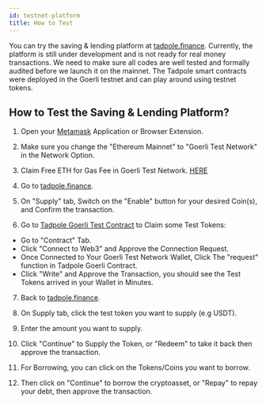```yaml
---
id: testnet-platform
title: How to Test
---
```


You can try the saving & lending platform at [tadpole.finance](https://tadpole.finance). Currently, the platform is still under development and is not ready for real money transactions. We need to make sure all codes are well tested and formally audited before we launch it on the mainnet. The Tadpole smart contracts were deployed in the Goerli testnet and can play around using testnet tokens.

## How to Test the Saving & Lending Platform?

1. Open your [Metamask](https://metamask.io) Application or Browser Extension.
2. Make sure you change the "Ethereum Mainnet" to "Goerli Test Network" in the Network Option.
3. Claim Free ETH for Gas Fee in Goerli Test Network. [HERE](https://goerli-faucet.slock.it/)
4. Go to [tadpole.finance](https://tadpole.finance).
5. On "Supply" tab, Switch on the "Enable" button for your desired Coin(s), and Confirm the transaction.

6. Go to [Tadpole Goerli Test Contract](https://goerli.etherscan.io/address/0x520d849db6e4bf7e0c58a45fc513a6d633baf77e) to Claim some Test Tokens:
* Go to "Contract" Tab.
* Click "Connect to Web3" and Approve the Connection Request.
* Once Connected to Your Goerli Test Network Wallet, Click The "request" function in Tadpole Goerli Contract.
* Click "Write" and Approve the Transaction, you should see the Test Tokens arrived in your Wallet in Minutes.

7. Back to [tadpole.finance](https://tadpole.finance).
8. On Supply tab, click the test token you want to supply (e.g USDT).
9. Enter the amount you want to supply.
10. Click "Continue" to Supply the Token, or "Redeem" to take it back then approve the transaction.

11. For Borrowing, you can click on the Tokens/Coins you want to borrow.
12. Then click on "Continue" to borrow the cryptoasset, or "Repay" to repay your debt, then approve the transaction.
